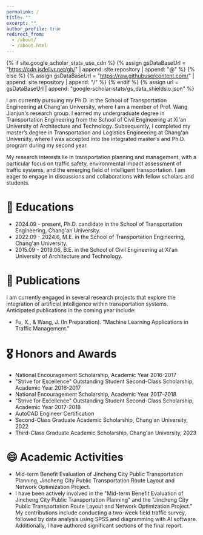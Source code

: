 ```yaml
---
permalink: /
title: ""
excerpt: ""
author_profile: true
redirect_from: 
  - /about/
  - /about.html
---
```


{% if site.google_scholar_stats_use_cdn %}
{% assign gsDataBaseUrl = "https://cdn.jsdelivr.net/gh/" | append: site.repository | append: "@" %}
{% else %}
{% assign gsDataBaseUrl = "https://raw.githubusercontent.com/" | append: site.repository | append: "/" %}
{% endif %}
{% assign url = gsDataBaseUrl | append: "google-scholar-stats/gs_data_shieldsio.json" %}

<span class='anchor' id='about-me'></span>

I am currently pursuing my Ph.D. in the School of Transportation Engineering at Chang'an University, where I am a member of Prof. Wang Jianjun's research group. I earned my undergraduate degree in Transportation Engineering from the School of Civil Engineering at Xi'an University of Architecture and Technology. Subsequently, I completed my master’s degree in Transportation and Logistics Engineering at Chang'an University, where I was accepted into the integrated master's and Ph.D. program during my second year.

My research interests lie in transportation planning and management, with a particular focus on traffic safety, environmental impact assessment of traffic systems, and the emerging field of intelligent transportation. I am eager to engage in discussions and collaborations with fellow scholars and students.


# 📖 Educations
- 2024.09 - present, Ph.D. candidate in the School of Transportation Engineering, Chang'an University.
- 2022.09 - 2024.6, M.E. in the School of Transportation Engineering, Chang'an University.
- 2015.09 - 2019.06, B.E. in the School of Civil Engineering at Xi'an University of Architecture and Technology.


# 📝 Publications
I am currently engaged in several research projects that explore the integration of artificial intelligence within transportation systems. Anticipated publications in the coming year include:

- Fu, X., & Wang, J. (In Preparation). "Machine Learning Applications in Traffic Management."

# 🎖 Honors and Awards
- National Encouragement Scholarship, Academic Year 2016-2017
- "Strive for Excellence" Outstanding Student Second-Class Scholarship, Academic Year 2016-2017
- National Encouragement Scholarship, Academic Year 2017-2018
- "Strive for Excellence" Outstanding Student Second-Class Scholarship, Academic Year 2017-2018
- AutoCAD Engineer Certification
- Second-Class Graduate Academic Scholarship, Chang'an University, 2022
- Third-Class Graduate Academic Scholarship, Chang'an University, 2023

# 😄 Academic Activities 
- Mid-term Benefit Evaluation of Jincheng City Public Transportation Planning, Jincheng City Public Transportation Route Layout and Network Optimization Project.
- I have been actively involved in the "Mid-term Benefit Evaluation of Jincheng City Public Transportation Planning" and the "Jincheng City Public Transportation Route Layout and Network Optimization Project." My contributions include conducting a two-week field traffic survey, followed by data analysis using SPSS and diagramming with AI software. Additionally, I have authored significant sections of the final report.



<!-- 
# 🔥 News
- *2022.02*: &nbsp;🎉🎉 Lorem ipsum dolor sit amet, consectetur adipiscing elit. Vivamus ornare aliquet ipsum, ac tempus justo dapibus sit amet. 
- *2022.02*: &nbsp;🎉🎉 Lorem ipsum dolor sit amet, consectetur adipiscing elit. Vivamus ornare aliquet ipsum, ac tempus justo dapibus sit amet. 

# 📝 Publications 

<div class='paper-box'><div class='paper-box-image'><div><div class="badge">CVPR 2016</div><img src='images/500x300.png' alt="sym" width="100%"></div></div>
<div class='paper-box-text' markdown="1">

[Deep Residual Learning for Image Recognition](https://openaccess.thecvf.com/content_cvpr_2016/papers/He_Deep_Residual_Learning_CVPR_2016_paper.pdf)

**Kaiming He**, Xiangyu Zhang, Shaoqing Ren, Jian Sun

[**Project**](https://scholar.google.com/citations?view_op=view_citation&hl=zh-CN&user=DhtAFkwAAAAJ&citation_for_view=DhtAFkwAAAAJ:ALROH1vI_8AC) <strong><span class='show_paper_citations' data='DhtAFkwAAAAJ:ALROH1vI_8AC'></span></strong>
- Lorem ipsum dolor sit amet, consectetur adipiscing elit. Vivamus ornare aliquet ipsum, ac tempus justo dapibus sit amet. 
</div>
</div>

- [Lorem ipsum dolor sit amet, consectetur adipiscing elit. Vivamus ornare aliquet ipsum, ac tempus justo dapibus sit amet](https://github.com), A, B, C, **CVPR 2020**

# 🎖 Honors and Awards
- *2021.10* Lorem ipsum dolor sit amet, consectetur adipiscing elit. Vivamus ornare aliquet ipsum, ac tempus justo dapibus sit amet. 
- *2021.09* Lorem ipsum dolor sit amet, consectetur adipiscing elit. Vivamus ornare aliquet ipsum, ac tempus justo dapibus sit amet. 

# 📖 Educations
- *2019.06 - 2022.04 (now)*, Lorem ipsum dolor sit amet, consectetur adipiscing elit. Vivamus ornare aliquet ipsum, ac tempus justo dapibus sit amet. 
- *2015.09 - 2019.06*, Lorem ipsum dolor sit amet, consectetur adipiscing elit. Vivamus ornare aliquet ipsum, ac tempus justo dapibus sit amet. 

# 💬 Invited Talks
- *2021.06*, Lorem ipsum dolor sit amet, consectetur adipiscing elit. Vivamus ornare aliquet ipsum, ac tempus justo dapibus sit amet. 
- *2021.03*, Lorem ipsum dolor sit amet, consectetur adipiscing elit. Vivamus ornare aliquet ipsum, ac tempus justo dapibus sit amet.  \| [\[video\]](https://github.com/)

# 💻 Internships
- *2019.05 - 2020.02*, [Lorem](https://github.com/), China. -->
